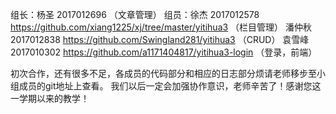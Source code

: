 组长：杨圣 2017012696   （文章管理）
组员：徐杰 2017012578   https://github.com/xiang1225/xj/tree/master/yitihua3  （栏目管理）
      潘仲秋 2017012838   https://github.com/Swingland281/yitihua3  （CRUD）
      袁雪峰 2017010302   https://github.com/a1171404817/yitihua3-login  （登录，前端）
      
初次合作，还有很多不足，各成员的代码部分和相应的日志部分烦请老师移步至小组成员的git地址上查看。
我们以后一定会加强协作意识，老师辛苦了！感谢您这一学期以来的教学！

